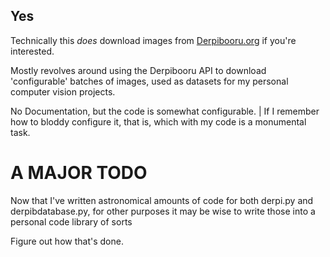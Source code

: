 ## Yes
Technically this _does_ download images from [Derpibooru.org](https://derpibooru.org) if you're interested.

Mostly revolves around using the Derpibooru API to download 'configurable' batches of images, used as datasets for my personal computer vision projects.

No Documentation, but the code is somewhat configurable.
| If I remember how to bloddy configure it, that is, which with my code is a monumental task.


# A MAJOR TODO

Now that I've written astronomical amounts of code for both derpi.py and derpibdatabase.py, for other purposes it may be wise to write those into a personal code library of sorts

Figure out how that's done. 
